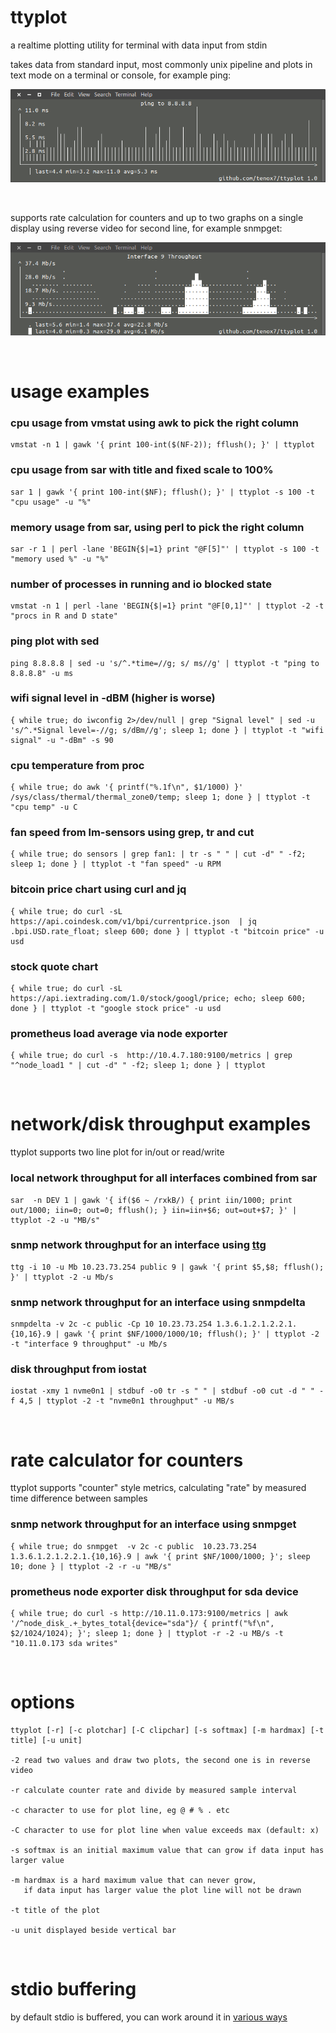 ttyplot
=======
a realtime plotting utility for terminal with data input from stdin

takes data from standard input, most commonly unix pipeline and plots in text mode on a terminal or console, for example ping:

![ttyplot ping](ttyplot-ping.png)

&nbsp;
&nbsp;


supports rate calculation for counters and up to two graphs on a single display using reverse video for second line, for example snmpget:

![ttyplot snmp](ttyplot-snmp.png)


&nbsp;
&nbsp;

usage examples
==============

### cpu usage from vmstat using awk to pick the right column
```
vmstat -n 1 | gawk '{ print 100-int($(NF-2)); fflush(); }' | ttyplot 
```

### cpu usage from sar with title and fixed scale to 100%
```
sar 1 | gawk '{ print 100-int($NF); fflush(); }' | ttyplot -s 100 -t "cpu usage" -u "%"
```

### memory usage from sar, using perl to pick the right column
```
sar -r 1 | perl -lane 'BEGIN{$|=1} print "@F[5]"' | ttyplot -s 100 -t "memory used %" -u "%" 
```

### number of processes in running and io blocked state
```
vmstat -n 1 | perl -lane 'BEGIN{$|=1} print "@F[0,1]"' | ttyplot -2 -t "procs in R and D state"
```

### ping plot with sed
```
ping 8.8.8.8 | sed -u 's/^.*time=//g; s/ ms//g' | ttyplot -t "ping to 8.8.8.8" -u ms
```

### wifi signal level in -dBM (higher is worse)
```
{ while true; do iwconfig 2>/dev/null | grep "Signal level" | sed -u 's/^.*Signal level=-//g; s/dBm//g'; sleep 1; done } | ttyplot -t "wifi signal" -u "-dBm" -s 90
```

### cpu temperature from proc
```
{ while true; do awk '{ printf("%.1f\n", $1/1000) }' /sys/class/thermal/thermal_zone0/temp; sleep 1; done } | ttyplot -t "cpu temp" -u C
```

### fan speed from lm-sensors using grep, tr and cut
```
{ while true; do sensors | grep fan1: | tr -s " " | cut -d" " -f2; sleep 1; done } | ttyplot -t "fan speed" -u RPM
```

### bitcoin price chart using curl and jq
```
{ while true; do curl -sL https://api.coindesk.com/v1/bpi/currentprice.json  | jq .bpi.USD.rate_float; sleep 600; done } | ttyplot -t "bitcoin price" -u usd
```

### stock quote chart
```
{ while true; do curl -sL https://api.iextrading.com/1.0/stock/googl/price; echo; sleep 600; done } | ttyplot -t "google stock price" -u usd
```

### prometheus load average via node exporter
```
{ while true; do curl -s  http://10.4.7.180:9100/metrics | grep "^node_load1 " | cut -d" " -f2; sleep 1; done } | ttyplot
```


&nbsp;
&nbsp;



network/disk throughput examples
================================
ttyplot supports two line plot for in/out or read/write

### local network throughput for all interfaces combined from sar
```
sar  -n DEV 1 | gawk '{ if($6 ~ /rxkB/) { print iin/1000; print out/1000; iin=0; out=0; fflush(); } iin=iin+$6; out=out+$7; }' | ttyplot -2 -u "MB/s"
```

### snmp network throughput for an interface using [ttg](https://github.com/tenox7/ttg) 
```
ttg -i 10 -u Mb 10.23.73.254 public 9 | gawk '{ print $5,$8; fflush(); }' | ttyplot -2 -u Mb/s
```

### snmp network throughput for an interface using snmpdelta
```
snmpdelta -v 2c -c public -Cp 10 10.23.73.254 1.3.6.1.2.1.2.2.1.{10,16}.9 | gawk '{ print $NF/1000/1000/10; fflush(); }' | ttyplot -2 -t "interface 9 throughput" -u Mb/s
```

### disk throughput from iostat 
```
iostat -xmy 1 nvme0n1 | stdbuf -o0 tr -s " " | stdbuf -o0 cut -d " " -f 4,5 | ttyplot -2 -t "nvme0n1 throughput" -u MB/s
```

&nbsp;
&nbsp;



rate calculator for counters 
============================
ttyplot supports "counter" style metrics, calculating "rate" by measured time difference between samples

### snmp network throughput for an interface using snmpget
```
{ while true; do snmpget  -v 2c -c public  10.23.73.254  1.3.6.1.2.1.2.2.1.{10,16}.9 | awk '{ print $NF/1000/1000; }'; sleep 10; done } | ttyplot -2 -r -u "MB/s"
```

### prometheus node exporter disk throughput for sda device
```
{ while true; do curl -s http://10.11.0.173:9100/metrics | awk '/^node_disk_.+_bytes_total{device="sda"}/ { printf("%f\n", $2/1024/1024); }'; sleep 1; done } | ttyplot -r -2 -u MB/s -t "10.11.0.173 sda writes"
```


&nbsp;
&nbsp;


options
=======

```
ttyplot [-r] [-c plotchar] [-C clipchar] [-s softmax] [-m hardmax] [-t title] [-u unit]

-2 read two values and draw two plots, the second one is in reverse video

-r calculate counter rate and divide by measured sample interval

-c character to use for plot line, eg @ # % . etc

-C character to use for plot line when value exceeds max (default: x)

-s softmax is an initial maximum value that can grow if data input has larger value

-m hardmax is a hard maximum value that can never grow, 
   if data input has larger value the plot line will not be drawn

-t title of the plot

-u unit displayed beside vertical bar
```

&nbsp;
&nbsp;



stdio buffering
===============
by default stdio is buffered, you can work around it in [various ways](http://www.perkin.org.uk/posts/how-to-fix-stdio-buffering.html) 
